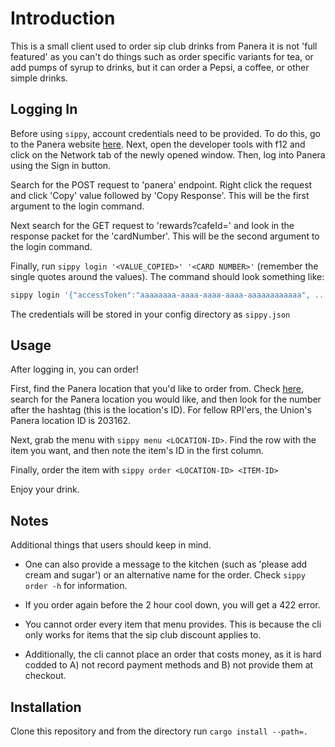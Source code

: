 # Introduction
This is a small client used to order sip club drinks from Panera
it is not 'full featured' as you can't do things such as order 
specific variants for tea, or add pumps of syrup to drinks, but 
it can order a Pepsi, a coffee, or other simple drinks.

## Logging In
Before using `sippy`, account credentials need to be provided. To do this, 
go to the Panera website [here](https://www.panera.ca/en-us/home.html). 
Next, open the developer tools with f12 and click on the Network tab of 
the newly opened window. Then, log into Panera using the Sign in button.

Search for the POST request to 'panera' endpoint.
Right click the request and click 'Copy' value followed
by 'Copy Response'. This will be the first argument to the 
login command.

Next search for the GET request to 'rewards?cafeId=' and look
in the response packet for the 'cardNumber'. This will be the 
second argument to the login command.

Finally, run `sippy login '<VALUE_COPIED>' '<CARD NUMBER>'` 
(remember the single quotes around the values). 
The command should look something like:
```bash
sippy login '{"accessToken":"aaaaaaaa-aaaa-aaaa-aaaa-aaaaaaaaaaaa", ...' '123412..'
```

The credentials will be stored in your config directory as `sippy.json`

## Usage
After logging in, you can order!

First, find the Panera location that you'd like to order from.
Check [here](https://delivery.panera.ca/cafeLocations/),
search for the Panera location you would like, and then look for 
the number after the hashtag (this is the location's ID).
For fellow RPI'ers, the Union's Panera location ID is 203162.

Next, grab the menu with `sippy menu <LOCATION-ID>`. Find the row
with the item you want, and then note the item's ID in the first
column. 

Finally, order the item with `sippy order <LOCATION-ID> <ITEM-ID>`

Enjoy your drink. 


## Notes 
Additional things that users should keep in mind.

* One can also provide a message to the kitchen (such as 'please add cream and sugar') 
or an alternative name for the order. Check `sippy order -h` for information.

* If you order again before the 2 hour cool down, you will get a 422 error.

* You cannot order every item that menu provides. This is because the cli only
works for items that the sip club discount applies to.

* Additionally, the cli cannot place an order that costs money, as it is
hard codded to A) not record payment methods and B) not provide them at
checkout.

## Installation
Clone this repository and from the directory run `cargo install --path=.`
